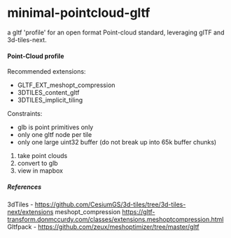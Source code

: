 # minimal-pointcloud-gltf
a gltf 'profile' for an open format Point-cloud standard, leveraging glTF and 3d-tiles-next.


#### Point-Cloud profile

Recommended extensions:
- GLTF_EXT_meshopt_compression
- 3DTILES_content_gltf
- 3DTILES_implicit_tiling

Constraints:
- glb is point primitives only
- only one gltf node per tile
- only one large uint32 buffer (do not break up into 65k buffer chunks)




1. take point clouds
2. convert to glb
3. view in mapbox



##### References
3dTiles - https://github.com/CesiumGS/3d-tiles/tree/3d-tiles-next/extensions
meshopt_compression https://gltf-transform.donmccurdy.com/classes/extensions.meshoptcompression.html
Gltfpack - https://github.com/zeux/meshoptimizer/tree/master/gltf
